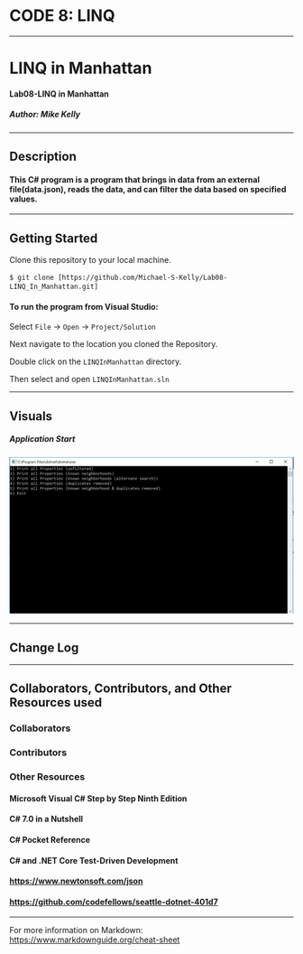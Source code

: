 # CODE 8: LINQ

------------------------------

# LINQ in Manhattan
#### Lab08-LINQ in Manhattan
##### *Author: Mike Kelly*

------------------------------

## Description
#### This C# program is a program that brings in data from an external file(data.json), reads the data, and can filter the data based on specified values.
------------------------------

## Getting Started
Clone this repository to your local machine.
```
$ git clone [https://github.com/Michael-S-Kelly/Lab08-LINQ_In_Manhattan.git]
```
#### To run the program from Visual Studio:
Select ```File``` -> ```Open``` -> ```Project/Solution```

Next navigate to the location you cloned the Repository.

Double click on the ```LINQInManhattan``` directory.

Then select and open ```LINQInManhattan.sln```

------------------------------

## Visuals


##### Application Start
![Image 1](Assets/NavMenu.PNG)


------------------------------

## Change Log




------------------------------
## Collaborators, Contributors, and Other Resources used

### Collaborators

### Contributors



### Other Resources
#### Microsoft Visual C# Step by Step Ninth Edition
#### C# 7.0 in a Nutshell
#### C# Pocket Reference
#### C# and .NET Core Test-Driven Development
#### https://www.newtonsoft.com/json
#### https://github.com/codefellows/seattle-dotnet-401d7

------------------------------
For more information on Markdown: https://www.markdownguide.org/cheat-sheet